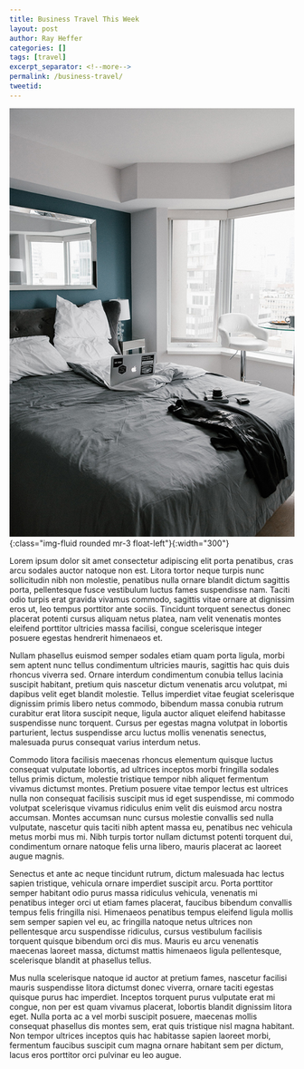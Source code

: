 ```yaml
---
title: Business Travel This Week
layout: post
author: Ray Heffer
categories: []
tags: [travel]
excerpt_separator: <!--more-->
permalink: /business-travel/
tweetid: 
---
```


![](/assets/images/32017612.jpg){:class="img-fluid rounded mr-3 float-left"}{:width="300"}

Lorem ipsum dolor sit amet consectetur adipiscing elit porta penatibus, cras arcu sodales auctor natoque non est. Litora tortor neque turpis nunc sollicitudin nibh non molestie, penatibus nulla ornare blandit dictum sagittis porta, pellentesque fusce vestibulum luctus fames suspendisse nam. Taciti odio turpis erat gravida vivamus commodo, sagittis vitae ornare at dignissim eros ut, leo tempus porttitor ante sociis. Tincidunt torquent senectus donec placerat potenti cursus aliquam netus platea, nam velit venenatis montes eleifend porttitor ultricies massa facilisi, congue scelerisque integer posuere egestas hendrerit himenaeos et.
<!--more-->
Nullam phasellus euismod semper sodales etiam quam porta ligula, morbi sem aptent nunc tellus condimentum ultricies mauris, sagittis hac quis duis rhoncus viverra sed. Ornare interdum condimentum conubia tellus lacinia suscipit habitant, pretium quis nascetur dictum venenatis arcu volutpat, mi dapibus velit eget blandit molestie. Tellus imperdiet vitae feugiat scelerisque dignissim primis libero netus commodo, bibendum massa conubia rutrum curabitur erat litora suscipit neque, ligula auctor aliquet eleifend habitasse suspendisse nunc torquent. Cursus per egestas magna volutpat in lobortis parturient, lectus suspendisse arcu luctus mollis venenatis senectus, malesuada purus consequat varius interdum netus.

Commodo litora facilisis maecenas rhoncus elementum quisque luctus consequat vulputate lobortis, ad ultrices inceptos morbi fringilla sodales tellus primis dictum, molestie tristique tempor nibh aliquet fermentum vivamus dictumst montes. Pretium posuere vitae tempor lectus est ultrices nulla non consequat facilisis suscipit mus id eget suspendisse, mi commodo volutpat scelerisque vivamus ridiculus enim velit dis euismod arcu nostra accumsan. Montes accumsan nunc cursus molestie convallis sed nulla vulputate, nascetur quis taciti nibh aptent massa eu, penatibus nec vehicula metus morbi mus mi. Nibh turpis tortor nullam dictumst potenti torquent dui, condimentum ornare natoque felis urna libero, mauris placerat ac laoreet augue magnis.

Senectus et ante ac neque tincidunt rutrum, dictum malesuada hac lectus sapien tristique, vehicula ornare imperdiet suscipit arcu. Porta porttitor semper habitant odio purus massa ridiculus vehicula, venenatis mi penatibus integer orci ut etiam fames placerat, faucibus bibendum convallis tempus felis fringilla nisi. Himenaeos penatibus tempus eleifend ligula mollis sem semper sapien vel eu, ac fringilla natoque netus ultrices non pellentesque arcu suspendisse ridiculus, cursus vestibulum facilisis torquent quisque bibendum orci dis mus. Mauris eu arcu venenatis maecenas laoreet massa, dictumst mattis himenaeos ligula pellentesque, scelerisque blandit at phasellus tellus.

Mus nulla scelerisque natoque id auctor at pretium fames, nascetur facilisi mauris suspendisse litora dictumst donec viverra, ornare taciti egestas quisque purus hac imperdiet. Inceptos torquent purus vulputate erat mi congue, non per est quam vivamus placerat, lobortis blandit dignissim litora eget. Nulla porta ac a vel morbi suscipit posuere, maecenas mollis consequat phasellus dis montes sem, erat quis tristique nisl magna habitant. Non tempor ultrices inceptos quis hac habitasse sapien laoreet morbi, fermentum faucibus suscipit cum magna ornare habitant sem per dictum, lacus eros porttitor orci pulvinar eu leo augue.
